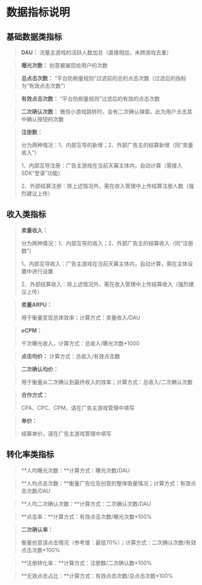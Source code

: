 # 数据指标说明

## **基础数据类指标**

> **DAU：** 流量主游戏的活跃人数加总（直接相加，未跨游戏去重）

> **曝光次数：** 创意被展现给用户的次数

> **总点击次数：** “平台防刷量规则”过滤前的总的点击次数（过滤后的指标为“有效点击次数”）

> **有效点击次数：** “平台防刷量规则”过滤后的有效的点击次数

> **二次确认次数：** 微信小游戏跳转时，会有二次确认弹窗，此为用户点击其中确认按钮的次数

> **注册数：**
>
> 分为两种情况：1、内部互导的新增；2、外部广告主的结算新增（同“卖量收入”）
>
> 1、内部互导注册：广告主游戏在当前天幕主体内，自动计算（需接入SDK“登录”功能）
>
> 2、外部结算注册：除上述情况外，需在收入管理中上传结算注册人数（强烈建议上传）

## **收入类指标**

> **卖量收入：**
>
> 分为两种情况：1、内部互导的收入；2、外部广告主的结算收入（同“注册数”）
>
> 1、内部互导收入：广告主游戏在当前天幕主体内，自动计算，需在主体设置中进行设置
>
> 2、外部结算收入：除上述情况外，需在收入管理中上传结算收入（强烈建议上传）

> **卖量ARPU：**
>
> 用于衡量变现总体效率；计算方式：卖量收入/DAU

> **eCPM：**
>
> 千次曝光收入，计算方式：总收入/曝光次数\*1000

> **点击均价：** 计算方式：总收入/有效点击数

> **二次确认均价：**
>
> 用于衡量从二次确认到最终收入的效率；计算方式：总收入/二次确认次数

> **合作方式：**
>
> CPA、CPC、CPM，请在广告主游戏管理中填写

> **单价：**
>
> 结算单价，请在广告主游戏管理中填写

## **转化率类指标**

> **人均曝光次数：**计算方式：曝光次数/DAU

> **人均点击次数：**衡量广告位及创意的整体吸量情况；计算方式：有效点击次数/DAU

> **人均二次确认次数：**计算方式：二次确认次数/DAU

> **点击率：**计算方式：有效点击次数/曝光次数\*100%

> **二次确认率：**
>
> 衡量创意误点击情况（参考值：最低70%）；计算方式：二次确认次数/有效点击次数\*100%

> **注册转化率：**计算方式：注册数/二次确认数\*100%

> **无效点击占比：**计算方式：有效点击次数/总点击次数\*100%

